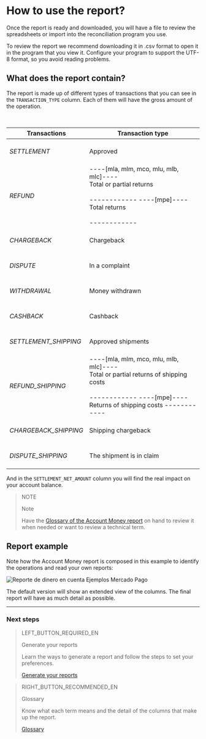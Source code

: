 
# How to use the report?

Once the report is ready and downloaded, you will have a file to review the spreadsheets or import into the reconciliation program you use.

To review the report we recommend downloading it in .csv format to open it in the program that you view it. Configure your program to support the UTF-8 format, so you avoid reading problems.

## What does the report contain?

The report is made up of different types of transactions that you can see in the `TRANSACTION_TYPE` column. Each of them will have the gross amount of the operation.

<br/>

| Transactions | Transaction type |
| --- | --- |
| *SETTLEMENT* |<br/> Approved <br/><br/>|
| *REFUND* |----[mla, mlm, mco, mlu, mlb, mlc]---- <br/> Total or partial returns <br/><br/> ------------ ----[mpe]---- <br/> Total returns <br/><br/> ------------|
| *CHARGEBACK* | <br/> Chargeback <br/><br/> |
| *DISPUTE* |<br/> In a complaint <br/><br/>|
| *WITHDRAWAL* | <br/> Money withdrawn <br/><br/>|
| *CASHBACK* | <br/> Cashback <br/><br/> |
| *SETTLEMENT_SHIPPING* | <br/> Approved shipments <br/><br/> |
| *REFUND_SHIPPING* | ----[mla, mlm, mco, mlu, mlb, mlc]---- <br/> Total or partial returns of shipping costs <br/><br/> ------------ ----[mpe]---- Returns of shipping costs ------------ |
| *CHARGEBACK_SHIPPING* | <br/> Shipping chargeback <br/><br/> |
| *DISPUTE_SHIPPING* | <br/> The shipment is in claim <br/><br/> |

And in the `SETTLEMENT_NET_AMOUNT` column you will find the real impact on your account balance.

> NOTE
>
> Note
>
> Have the [Glossary of the Account Money report](https://www.mercadopago[FAKER][URL][DOMAIN]/developers/en/guides/manage-account/reports/account-money/glossary) on hand to review it when needed or want to review a technical term.

## Report example

Note how the Account Money report is composed in this example to identify the operations and read your own reports:


![Reporte de dinero en cuenta Ejemplos Mercado Pago](/images/manage-account/reports/example-settlement-en.jpg)

The default version will show an extended view of the columns. The final report will have as much detail as possible.

<hr/>

### Next steps

> LEFT_BUTTON_REQUIRED_EN
>
> Generate your reports
>
> Learn the ways to generate a report and follow the steps to set your preferences.
>
> [Generate your reports](https://www.mercadopago[FAKER][URL][DOMAIN]/developers/en/guides/manage-account/reports/account-money/generate)

> RIGHT_BUTTON_RECOMMENDED_EN
>
> Glossary
>
> Know what each term means and the detail of the columns that make up the report.
>
> [Glossary](https://www.mercadopago[FAKER][URL][DOMAIN]/developers/en/guides/manage-account/reports/account-money/glossary)
